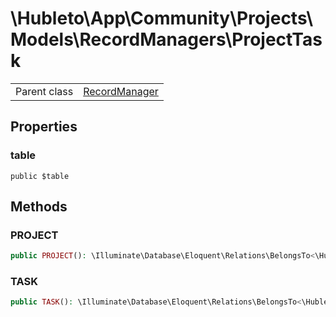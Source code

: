 
# \Hubleto\App\Community\Projects\Models\RecordManagers\ProjectTask
<table class='table-default dense'>
<tr><td>Parent class</td><td><a href="../../../../../Erp/RecordManager">RecordManager</a></td></tr></table>


## Properties

### table

`public $table`


## Methods

### PROJECT

```php
public PROJECT(): \Illuminate\Database\Eloquent\Relations\BelongsTo<\Hubleto\App\Community\Projects\Models\RecordManagers\Tag,\Hubleto\App\Community\Projects\Models\RecordManagers\LeadTag>
```


### TASK

```php
public TASK(): \Illuminate\Database\Eloquent\Relations\BelongsTo<\Hubleto\App\Community\Tasks\Models\RecordManagers\Task,\Hubleto\App\Community\Projects\Models\RecordManagers\LeadTag>
```


